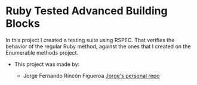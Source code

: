  # Ruby Tested Advanced Building Blocks
In this project I created a testing suite using RSPEC. That verifies the behavior of the regular Ruby method, against the ones that I created on the Enumerable methods project. 



* This project was made by:
  
  * Jorge Fernando Rincón Figueroa
  [Jorge's personal repo](https://github.com/jofer86)
